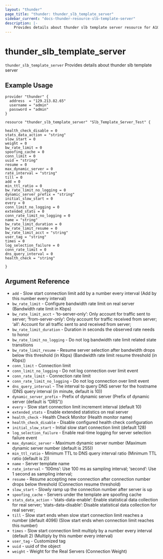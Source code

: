 ```yaml
---
layout: "thunder"
page_title: "thunder: thunder_slb_template_server"
sidebar_current: "docs-thunder-resource-slb-template-server"
description: |-
	Provides details about thunder slb template server resource for A10
---
```


# thunder\_slb\_template\_server

`thunder_slb_template_server` Provides details about thunder slb template server
## Example Usage


```hcl
provider "thunder" {
  address  = "129.213.82.65"
  username = "admin"
  password = "admin"
}

resource "thunder_slb_template_server" "Slb_Template_Server_Test" {

health_check_disable = 0
stats_data_action = "string"
slow_start = 0
weight = 0
bw_rate_limit = 0
spoofing_cache = 0
conn_limit = 0
uuid = "string"
resume = 0
max_dynamic_server = 0
rate_interval = "string"
till = 0
add = 0
min_ttl_ratio = 0
bw_rate_limit_no_logging = 0
dynamic_server_prefix = "string"
initial_slow_start = 0
every = 0
conn_limit_no_logging = 0
extended_stats = 0
conn_rate_limit_no_logging = 0
name = "string"
bw_rate_limit_duration = 0
bw_rate_limit_resume = 0
bw_rate_limit_acct = "string"
user_tag = "string"
times = 0
log_selection_failure = 0
conn_rate_limit = 0
dns_query_interval = 0
health_check = "string"
 
}
```

## Argument Reference

* `add` - Slow start connection limit add by a number every interval (Add by this number every interval)
* `bw_rate_limit` - Configure bandwidth rate limit on real server (Bandwidth rate limit in Kbps)
* `bw_rate_limit_acct` - ‘to-server-only’: Only account for traffic sent to server; ‘from-server-only’: Only account for traffic received from server; ‘all’: Account for all traffic sent to and received from server;
* `bw_rate_limit_duration` - Duration in seconds the observed rate needs to honor
* `bw_rate_limit_no_logging` - Do not log bandwidth rate limit related state transitions
* `bw_rate_limit_resume` - Resume server selection after bandwidth drops below this threshold (in Kbps) (Bandwidth rate limit resume threshold (in Kbps))
* `conn_limit` - Connection limit
* `conn_limit_no_logging` - Do not log connection over limit event
* `conn_rate_limit` - Connection rate limit
* `conn_rate_limit_no_logging` - Do not log connection over limit event
* `dns_query_interval` - The interval to query DNS server for the hostname (DNS query interval (in minute, default is 10))
* `dynamic_server_prefix` - Prefix of dynamic server (Prefix of dynamic server (default is “DRS”))
* `every` - Slow start connection limit increment interval (default 10)
* `extended_stats` - Enable extended statistics on real server
* `health_check` - Health Check Monitor (Health monitor name)
* `health_check_disable` - Disable configured health check configuration
* `initial_slow_start` - Initial slow start connection limit (default 128)
* `log_selection_failure` - Enable real-time logging for server selection failure event
* `max_dynamic_server` - Maximum dynamic server number (Maximum dynamic server number (default is 255))
* `min_ttl_ratio` - Minimum TTL to DNS query interval ratio (Minimum TTL ratio (default is 2))
* `name` - Server template name
* `rate_interval` - ‘100ms’: Use 100 ms as sampling interval; ‘second’: Use 1 second as sampling interval;
* `resume` - Resume accepting new connection after connection number drops below threshold (Connection resume threshold)
* `slow_start` - Slowly ramp up the connection number after server is up
* `spoofing_cache` - Servers under the template are spoofing cache
* `stats_data_action` - ‘stats-data-enable’: Enable statistical data collection for real server; ‘stats-data-disable’: Disable statistical data collection for real server;
* `till` - Slow start ends when slow start connection limit reaches a number (default 4096) (Slow start ends when connection limit reaches this number)
* `times` - Slow start connection limit multiply by a number every interval (default 2) (Multiply by this number every interval)
* `user_tag` - Customized tag
* `uuid` - uuid of the object
* `weight` - Weight for the Real Servers (Connection Weight)
